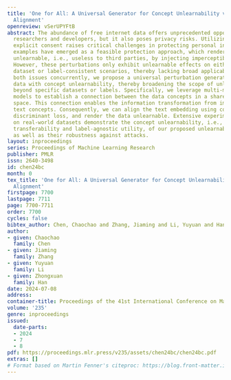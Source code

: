 ```yaml
---
title: 'One for All: A Universal Generator for Concept Unlearnability via Multi-Modal
  Alignment'
openreview: vSerUPYFtB
abstract: The abundance of free internet data offers unprecedented opportunities for
  researchers and developers, but it also poses privacy risks. Utilizing data without
  explicit consent raises critical challenges in protecting personal information.Unlearnable
  examples have emerged as a feasible protection approach, which renders the data
  unlearnable, i.e., useless to third parties, by injecting imperceptible perturbations.
  However, these perturbations only exhibit unlearnable effects on either a particular
  dataset or label-consistent scenarios, thereby lacking broad applicability. To address
  both issues concurrently, we propose a universal perturbation generator that harnesses
  data with concept unlearnability, thereby broadening the scope of unlearnability
  beyond specific datasets or labels. Specifically, we leverage multi-modal pre-trained
  models to establish a connection between the data concepts in a shared embedding
  space. This connection enables the information transformation from image data to
  text concepts. Consequently, we can align the text embedding using concept-wise
  discriminant loss, and render the data unlearnable. Extensive experiments conducted
  on real-world datasets demonstrate the concept unlearnability, i.e., cross-dataset
  transferability and label-agnostic utility, of our proposed unlearnable examples,
  as well as their robustness against attacks.
layout: inproceedings
series: Proceedings of Machine Learning Research
publisher: PMLR
issn: 2640-3498
id: chen24bc
month: 0
tex_title: 'One for All: A Universal Generator for Concept Unlearnability via Multi-Modal
  Alignment'
firstpage: 7700
lastpage: 7711
page: 7700-7711
order: 7700
cycles: false
bibtex_author: Chen, Chaochao and Zhang, Jiaming and Li, Yuyuan and Han, Zhongxuan
author:
- given: Chaochao
  family: Chen
- given: Jiaming
  family: Zhang
- given: Yuyuan
  family: Li
- given: Zhongxuan
  family: Han
date: 2024-07-08
address:
container-title: Proceedings of the 41st International Conference on Machine Learning
volume: '235'
genre: inproceedings
issued:
  date-parts:
  - 2024
  - 7
  - 8
pdf: https://proceedings.mlr.press/v235/assets/chen24bc/chen24bc.pdf
extras: []
# Format based on Martin Fenner's citeproc: https://blog.front-matter.io/posts/citeproc-yaml-for-bibliographies/
---
```

